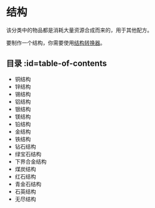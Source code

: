 # 结构

该分类中的物品都是消耗大量资源合成而来的，用于其他配方。

要制作一个结构，你需要使用[结构转换器](/)。

## 目录 :id=table-of-contents

- 铜结构
- 锌结构
- 锡结构
- 铝结构
- 银结构
- 镁结构
- 铅结构
- 金结构
- 铁结构
- 钻石结构
- 绿宝石结构
- 下界合金结构
- 煤炭结构
- 红石结构
- 青金石结构
- 石英结构
- 无尽结构

